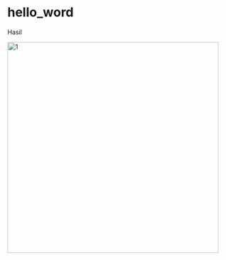 # hello_word

Hasil

<img width="475" alt="1" src="https://user-images.githubusercontent.com/70737564/107772909-7237f780-6d6f-11eb-9029-495928df3a8b.PNG">
